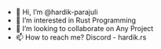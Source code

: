 - 👋 Hi, I’m @hardik-parajuli
- 👀 I’m interested in Rust Programming
- 💞️ I’m looking to collaborate on Any Project
- 📫 How to reach me? Discord - hardik.rs

<!---
hardik-parajuli/hardik-parajuli is a ✨ special ✨ repository because its `README.md` (this file) appears on your GitHub profile.
You can click the Preview link to take a look at your changes.
--->
